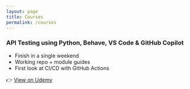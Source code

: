 ```yaml
---
layout: page
title: Courses
permalink: /courses
---
```


### API Testing using Python, Behave, VS Code & GitHub Copilot
- Finish in a single weekend  
- Working repo + module guides  
- First look at CI/CD with GitHub Actions  

👉 <a href="YOUR-UDEMY-COURSE-URL" target="_blank" rel="noopener">View on Udemy</a>
